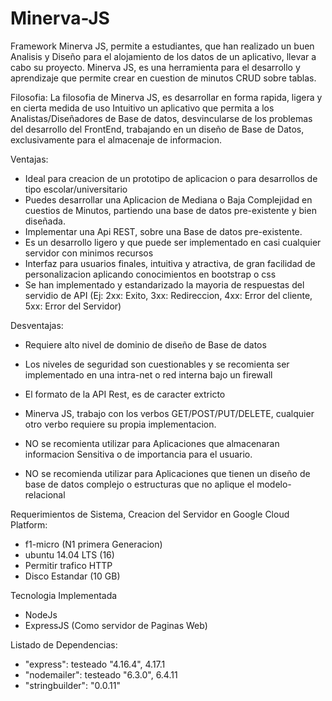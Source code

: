 # Minerva-JS
Framework Minerva JS, permite a estudiantes, que han realizado un buen Analisis y Diseño para el alojamiento de los datos de un aplicativo, llevar a cabo su proyecto. Minerva JS, es una herramienta para el desarrollo y aprendizaje que permite crear en cuestion de minutos CRUD sobre tablas.

Filosofia:
La filosofia de Minerva JS, es desarrollar en forma rapida, ligera y en cierta medida de uso Intuitivo un aplicativo que permita a los Analistas/Diseñadores de Base de datos, desvincularse de los problemas del desarrollo del FrontEnd, trabajando en un diseño de Base de Datos, exclusivamente para el almacenaje de informacion.

Ventajas:
* Ideal para creacion de un prototipo de aplicacion o para desarrollos de tipo escolar/universitario
* Puedes desarrollar una Aplicacion de Mediana o Baja Complejidad en cuestios de Minutos, partiendo una base de datos pre-existente y bien diseñada.
* Implementar una Api REST, sobre una Base de datos pre-existente.
* Es un desarrollo ligero y que puede ser implementado en casi cualquier servidor con minimos recursos
* Interfaz para usuarios finales, intuitiva y atractiva, de gran facilidad de personalizacion aplicando conocimientos en bootstrap o css
* Se han implementado y estandarizado la mayoria de respuestas del servidio de API (Ej: 2xx: Exito, 3xx: Redireccion, 4xx: Error del cliente, 5xx: Error del Servidor)

Desventajas:
* Requiere alto nivel de dominio de diseño de Base de datos
* Los niveles de seguridad son cuestionables y se recomienta ser implementado en una intra-net o red interna bajo un firewall
* El formato de la API Rest, es de caracter extricto
* Minerva JS, trabajo con los verbos GET/POST/PUT/DELETE, cualquier otro verbo requiere su propia implementacion.

* NO se recomienta utilizar para Aplicaciones que almacenaran informacion Sensitiva o de importancia para el usuario.
* NO se recomienda utilizar para Aplicaciones que tienen un diseño de base de datos complejo o estructuras que no aplique el modelo-relacional

Requerimientos de Sistema, Creacion del Servidor en Google Cloud Platform:
* f1-micro (N1 primera Generacion)
* ubuntu 14.04 LTS (16)
* Permitir trafico HTTP
* Disco Estandar (10 GB)

Tecnologia Implementada
* NodeJs
* ExpressJS (Como servidor de Paginas Web)

Listado de Dependencias:
* "express": testeado "4.16.4", 4.17.1
* "nodemailer": testeado "6.3.0", 6.4.11
* "stringbuilder": "0.0.11"



